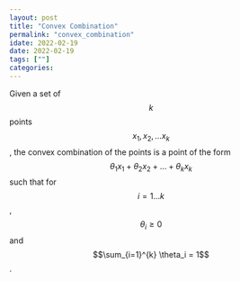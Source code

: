 ```yaml
--- 
layout: post 
title: "Convex Combination" 
permalink: "convex_combination"
idate: 2022-02-19
date: 2022-02-19
tags: [""] 
categories: 
---
```


Given a set of $$k$$ points $$x_1, x_2, \dots x_k$$, the convex combination of
the points is a point of the form $$\theta_1 x_1 + \theta_2 x_2 + \dots + \theta_k
x_k$$ such that for $$i = 1 \dots k$$, $$\theta_i \geq 0$$ and $$\sum_{i=1}^{k}
\theta_i = 1$$.
